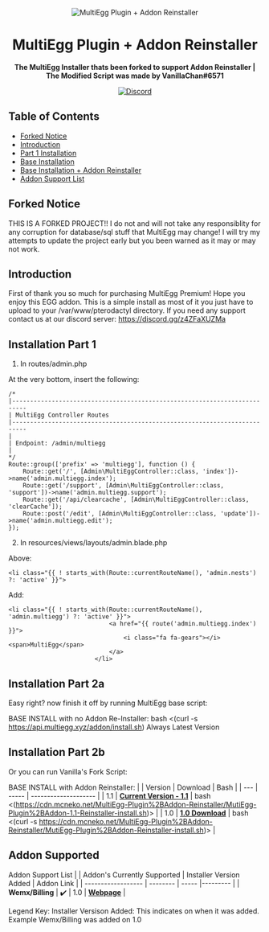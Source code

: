 <p align="center">
<img alt="MultiEgg Plugin + Addon Reinstaller"
    src="https://cdn.discordapp.com/icons/1065406608605192312/7ff555c04132449c28e2d178445818f6.png?size=256">
</p>

<h1 align="center">MultiEgg Plugin + Addon Reinstaller</h1>

<p align="center">
 <b>
      The MultiEgg Installer thats been forked to support Addon Reinstaller
    </b>
    <b>
      | The Modified Script was made by VanillaChan#6571
  </b>
</p>

<p align="center">
    <a href="https://discord.gg/z4ZFaXUZMa">
        <img alt="Discord" src="https://img.shields.io/discord/1065406608605192312?color=7289DA&label=Discord&logo=discord&logoColor=7289DA">
    </a>
</p>

## Table of Contents 

*   [Forked Notice](#forked-notice)
*   [Introduction](#introduction)
*   [Part 1 Installation](#Installation-Part-1)
*   [Base Installation](#Installation-Part-2a)
*   [Base Installation + Addon Reinstaller](#Installation-Part-2b)
*   [Addon Support List](#Addon-Supported)

## Forked Notice
THIS IS A FORKED PROJECT!!
I do not and will not take any responsiblity for any corruption for database/sql stuff that MultiEgg may change!
I will try my attempts to update the project early but you been warned as it may or may not work.

## Introduction
First of thank you so much for purchasing MultiEgg Premium! Hope you enjoy this EGG addon. 
This is a simple install as most of it you just have to upload to your /var/www/pterodactyl directory. 
If you need any support contact us at our discord server: https://discord.gg/z4ZFaXUZMa

## Installation Part 1
1. In routes/admin.php

At the very bottom, insert the following:
```
/*
|--------------------------------------------------------------------------
| MultiEgg Controller Routes
|--------------------------------------------------------------------------
|
| Endpoint: /admin/multiegg
|
*/
Route::group(['prefix' => 'multiegg'], function () {
    Route::get('/', [Admin\MultiEggController::class, 'index'])->name('admin.multiegg.index');
    Route::get('/support', [Admin\MultiEggController::class, 'support'])->name('admin.multiegg.support');
    Route::get('/api/clearcache', [Admin\MultiEggController::class, 'clearCache']);  
    Route::post('/edit', [Admin\MultiEggController::class, 'update'])->name('admin.multiegg.edit');
});
```

2. In resources/views/layouts/admin.blade.php

Above:

```
<li class="{{ ! starts_with(Route::currentRouteName(), 'admin.nests') ?: 'active' }}">
```
Add:

```
<li class="{{ ! starts_with(Route::currentRouteName(), 'admin.multiegg') ?: 'active' }}">
                            <a href="{{ route('admin.multiegg.index') }}">
                                <i class="fa fa-gears"></i> <span>MultiEgg</span>
                            </a>
                        </li>
```
## Installation Part 2a
Easy right? now finish it off by running MultiEgg base script:

BASE INSTALL with no Addon Re-Installer:
bash <(curl -s https://api.multiegg.xyz/addon/install.sh) Always Latest Version

## Installation Part 2b
Or you can run Vanilla's Fork Script:

BASE INSTALL with Addon Reinstaller:
| | Version | Download | Bash |
| --- | ----- | -------------------- |
| 1.1 | **[Current Version - 1.1](https://cdn.mcneko.net/MultiEgg-Plugin%2BAddon-Reinstaller/MutiEgg-Plugin%2BAddon-1.1-Reinstaller-install.sh)** | bash <(https://cdn.mcneko.net/MultiEgg-Plugin%2BAddon-Reinstaller/MutiEgg-Plugin%2BAddon-1.1-Reinstaller-install.sh)> |
| 1.0 | **[1.0 Download](https://cdn.mcneko.net/MultiEgg-Plugin%2BAddon-Reinstaller/MutiEgg-Plugin%2BAddon-Reinstaller-install.sh)** | bash <(curl -s https://cdn.mcneko.net/MultiEgg-Plugin%2BAddon-Reinstaller/MutiEgg-Plugin%2BAddon-Reinstaller-install.sh)> |

## Addon Supported
Addon Support List
| | Addon's Currently Supported | Installer Version Added | Addon Link |
| ------------------ | -------- | ----- |--------- |
| **Wemx/Billing** | :heavy_check_mark: | 1.0 | **[Webpage](https://wemx.net/marketplace)** |

Legend Key:
Installer Versison Added: This indicates on when it was added. Example Wemx/Billing was added on 1.0
